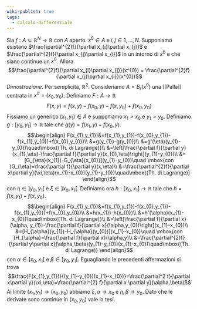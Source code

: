 ```yaml
---
wiki-publish: true
tags:
  - calcolo-differenziale
---
```

Sia $f:A\subseteq\mathbb{R}^{N}\rightarrow\mathbb{R}$ con $A$ aperto. $x^{0}\in A$ e $i,j\in{1,\ldots,N}$. Supponiamo esistano $\frac{\partial^{2}f}{\partial x_{i}\partial x_{j}}$ e $\frac{\partial^{2}f}{\partial x_{j}\partial x_{i}}$ in un intorno di $x^{0}$ e che siano continue un $x^{0}$. Allora
$$\frac{\partial^{2}f}{\partial x_{i}\partial x_{j}}(x^{0}) = \frac{\partial^{2}f}{\partial x_{j}\partial x_{i}}(x^{0})$$
*Dimostrazione.* Per semplicità, $\mathbb{R}^{2}$. Consideriamo $A=B_{r}(x^{0})$ una [[Palla]] centrata in $x^{0}=(x_{0},y_{0})$. Definiamo $F:A \rightarrow\mathbb{R}$
$$F(x,y)=f(x,y)-f(x_{0},y)-f(x,y_{0})+f(x_{0},y_{0})$$
Fissiamo un generico $(x_{1},y_{1})\in A$ e supponiamo $x_{1}>x_{0}$ e $y_{1}>y_{0}$. Definiamo $g:[y_{0},y_{1}]\rightarrow\mathbb{R}$ tale che $g(y)=f(x_{1},y)-f(x_{0},y)$.
$$\begin{align}
F(x_{1},y_{1})&=f(x_{1},y_{1})-f(x_{0},y_{1})-f(x_{1},y_{0})+f(x_{0},y_{0})\\
&=g(y_{1})-g(y_{0})\\
&=g'(\eta)(y_{1}-y_{0})\quad\mbox{(Th. di Lagrange)}\\
&=\left[\frac{\partial f}{\partial y}(x_{1},\eta)-\frac{\partial f}{\partial y}(x_{0},\eta)\right](y_{1}-y_{0})\\
&=[G_{\eta}(x_{1})-G_{\eta}(x_{0})](y_{1}-y_{0})\quad \mbox{con }G_{\eta}=\frac{\partial f}{\partial y}(x,\eta)\\
&=\frac{\partial^{2}f}{\partial x\partial y}(\xi,\eta)(x_{1}-x_{0})(y_{1}-y_{0})\quad\mbox{(Th. di Lagrange)}
\end{align}$$
con $\eta\in]y_{0},y_{1}[$ e $\xi\in]x_{0},x_{1}[$. Definiamo ora $h:[x_{0},x_{1}]\rightarrow\mathbb{R}$ tale che $h=f(x,y_{1})-f(x,y_{0})$.
$$\begin{align}
F(x_{1},y_{1})&=f(x_{1},y_{1})-f(x_{0},y_{1})-f(x_{1},y_{0})+f(x_{0},y_{0})\\
&=h(x_{1})-h(x_{0})\\
&=h'(\alpha)(x_{1}-x_{0})\quad\mbox{(Th. di Lagrange)}\\
&=\left[\frac{\partial f}{\partial x}(\alpha, y_{1})-\frac{\partial f}{\partial x}(\alpha,y_{0})\right](x_{1}-x_{0})\\
&=[H_{\alpha}(y_{1})-H_{\alpha}(y_{0})](x_{1}-x_{0})\quad \mbox{con }H_{\alpha}=\frac{\partial f}{\partial x}(\alpha,y)\\
&=\frac{\partial^{2}f}{\partial y\partial x}(\alpha,\beta)(y_{1}-y_{0})(x_{1}-x_{0})\quad\mbox{(Th. di Lagrange)}
\end{align}$$
con $\alpha\in]x_{0},x_{1}[$ e $\beta\in]y_{0},y_{1}[$. Eguagliando le precedenti affermazioni si trova
$$\frac{F(x_{1},y_{1})}{(y_{1}-y_{0})(x_{1}-x_{0})}=\frac{\partial^2 f}{\partial x\partial y}(\xi,\eta)=\frac{\partial^{2} f}{\partial x \partial y}(\alpha,\beta)$$
Al limite $(x_{1},y_{1})\rightarrow(x_{0},y_{0})$ abbiamo $\xi,\alpha \rightarrow x_{0}$ e $\eta,\beta \rightarrow y_{0}$. Dato che le derivate sono continue in $(x_{0},y_{0})$ vale la tesi.